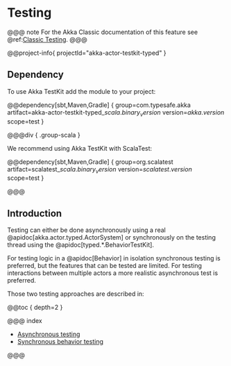 # Testing

@@@ note
For the Akka Classic documentation of this feature see @ref:[Classic Testing](../testing.md).
@@@

@@project-info{ projectId="akka-actor-testkit-typed" }

## Dependency

To use Akka TestKit add the module to your project:

@@dependency[sbt,Maven,Gradle] {
  group=com.typesafe.akka
  artifact=akka-actor-testkit-typed_$scala.binary_version$
  version=$akka.version$
  scope=test
}

@@@div { .group-scala }

We recommend using Akka TestKit with ScalaTest:

@@dependency[sbt,Maven,Gradle] {
  group=org.scalatest
  artifact=scalatest_$scala.binary_version$
  version=$scalatest.version$
  scope=test
}

@@@

## Introduction

Testing can either be done asynchronously using a real @apidoc[akka.actor.typed.ActorSystem] or synchronously on the testing thread using the
@apidoc[typed.*.BehaviorTestKit].

For testing logic in a @apidoc[Behavior] in isolation synchronous testing is preferred, but the features that can be
tested are limited. For testing interactions between multiple actors a more realistic asynchronous test is preferred.

Those two testing approaches are described in:

@@toc { depth=2 }

@@@ index

* [Asynchronous testing](testing-async.md)
* [Synchronous behavior testing](testing-sync.md)

@@@

